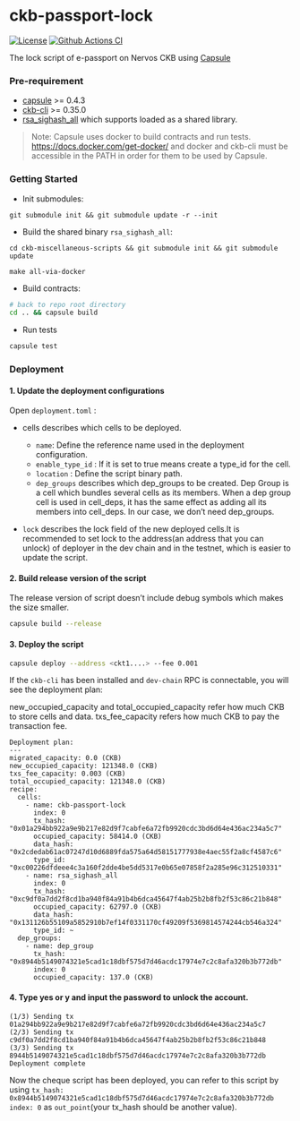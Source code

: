 # ckb-passport-lock

[![License](https://img.shields.io/badge/license-MIT-green)](https://github.com/duanyytop/ckb-passport-lock/blob/develop/COPYING)
[![Github Actions CI](https://github.com/duanyytop/ckb-passport-lock/workflows/CI/badge.svg?branch=develop)](https://github.com/duanyytop/ckb-passport-lock/actions)

The lock script of e-passport on Nervos CKB using [Capsule](https://github.com/nervosnetwork/capsule)

### Pre-requirement

- [capsule](https://github.com/nervosnetwork/capsule) >= 0.4.3
- [ckb-cli](https://github.com/nervosnetwork/ckb-cli) >= 0.35.0
- [rsa_sighash_all](https://github.com/nervosnetwork/ckb-miscellaneous-scripts/blob/master/c/rsa_sighash_all.c) which supports loaded as a shared library.

> Note: Capsule uses docker to build contracts and run tests. https://docs.docker.com/get-docker/
> and docker and ckb-cli must be accessible in the PATH in order for them to be used by Capsule.

### Getting Started

- Init submodules:

```
git submodule init && git submodule update -r --init
```

- Build the shared binary `rsa_sighash_all`:

```
cd ckb-miscellaneous-scripts && git submodule init && git submodule update

make all-via-docker
```

- Build contracts:

```sh
# back to repo root directory
cd .. && capsule build
```

- Run tests

```sh
capsule test
```

### Deployment

#### 1. Update the deployment configurations

Open `deployment.toml` :

- cells describes which cells to be deployed.

  - `name`: Define the reference name used in the deployment configuration.
  - `enable_type_id` : If it is set to true means create a type_id for the cell.
  - `location` : Define the script binary path.
  - `dep_groups` describes which dep_groups to be created. Dep Group is a cell which bundles several cells as its members. When a dep group cell is used in cell_deps, it has the same effect as adding all its members into cell_deps. In our case, we don’t need dep_groups.

- `lock` describes the lock field of the new deployed cells.It is recommended to set lock to the address(an address that you can unlock) of deployer in the dev chain and in the testnet, which is easier to update the script.

#### 2. Build release version of the script

The release version of script doesn’t include debug symbols which makes the size smaller.

```sh
capsule build --release
```

#### 3. Deploy the script

```sh
capsule deploy --address <ckt1....> --fee 0.001
```

If the `ckb-cli` has been installed and `dev-chain` RPC is connectable, you will see the deployment plan:

new_occupied_capacity and total_occupied_capacity refer how much CKB to store cells and data.
txs_fee_capacity refers how much CKB to pay the transaction fee.

```
Deployment plan:
---
migrated_capacity: 0.0 (CKB)
new_occupied_capacity: 121348.0 (CKB)
txs_fee_capacity: 0.003 (CKB)
total_occupied_capacity: 121348.0 (CKB)
recipe:
  cells:
    - name: ckb-passport-lock
      index: 0
      tx_hash: "0x01a294bb922a9e9b217e82d9f7cabfe6a72fb9920cdc3bd6d64e436ac234a5c7"
      occupied_capacity: 58414.0 (CKB)
      data_hash: "0x2cdedab61ac07247d10d6889fda575a64d58151777938e4aec55f2a8cf4587c6"
      type_id: "0xc00226dfdeee4c3a160f2dde4be5dd5317e0b65e07858f2a285e96c312510331"
    - name: rsa_sighash_all
      index: 0
      tx_hash: "0xc9df0a7dd2f8cd1ba940f84a91b4b6dca45647f4ab25b2b8fb2f53c86c21b848"
      occupied_capacity: 62797.0 (CKB)
      data_hash: "0x131126b55109a5852910b7ef14f0331170cf49209f5369814574244cb546a324"
      type_id: ~
  dep_groups:
    - name: dep_group
      tx_hash: "0x8944b5149074321e5cad1c18dbf575d7d46acdc17974e7c2c8afa320b3b772db"
      index: 0
      occupied_capacity: 137.0 (CKB)
```

#### 4. Type yes or y and input the password to unlock the account.

```
(1/3) Sending tx 01a294bb922a9e9b217e82d9f7cabfe6a72fb9920cdc3bd6d64e436ac234a5c7
(2/3) Sending tx c9df0a7dd2f8cd1ba940f84a91b4b6dca45647f4ab25b2b8fb2f53c86c21b848
(3/3) Sending tx 8944b5149074321e5cad1c18dbf575d7d46acdc17974e7c2c8afa320b3b772db
Deployment complete
```

Now the cheque script has been deployed, you can refer to this script by using `tx_hash: 0x8944b5149074321e5cad1c18dbf575d7d46acdc17974e7c2c8afa320b3b772db index: 0` as `out_point`(your tx_hash should be another value).
